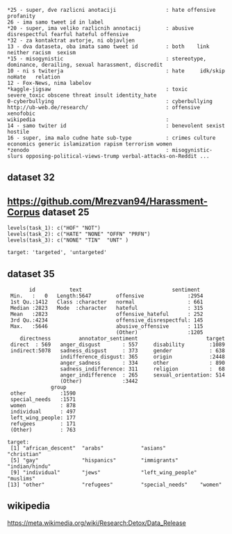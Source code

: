     *25 - super, dve razlicni anotaciji                : hate offensive profanity
    26 - ima samo tweet id in label
    *20 - super, ima veliko razlicnih annotacij        : abusive disrespectful fearful hateful offensive 
    *32 - za kontaktrat avtorje, ni objavljen
    13 - dva dataseta, oba imata samo tweet id         : both    link    neither racism  sexism     
    *15 - misogynistic                                 : stereotype, dominance, derailing, sexual harassment, discredit
    10 - ni s twiterja                                 : hate     idk/skip noHate   relation
    12 - Fox-News, nima labelov
    *kaggle-jigsaw                                     : toxic severe_toxic obscene threat insult identity_hate
    0-cyberbullying                                    : cyberbullying
    http://ub-web.de/research/                         : offensive xenofobic
    wikipedia                                          : 
    14 - samo twiter id                                : benevolent sexist hostile
    16 - super, ima malo cudne hate sub-type           : crimes culture economics generic islamization rapism terrorism women
    *zenodo                                            : misogynistic-slurs opposing-political-views-trump verbal-attacks-on-Reddit ...



dataset 32
------------

https://github.com/Mrezvan94/Harassment-Corpus
dataset 25
---------------

```
levels(task_1): c("HOF" "NOT")
levels(task_2): c("HATE" "NONE" "OFFN" "PRFN")
levels(task_3): c("NONE" "TIN"  "UNT" )
```

```
target: 'targeted', 'untargeted'
```

dataset 35
------------

```
       id           text                             sentiment   
 Min.   :   0   Length:5647        offensive              :2954  
 1st Qu.:1412   Class :character   normal                 : 661  
 Median :2823   Mode  :character   hateful                : 315  
 Mean   :2823                      offensive_hateful      : 252  
 3rd Qu.:4234                      offensive_disrespectful: 145  
 Max.   :5646                      abusive_offensive      : 115  
                                   (Other)                :1205  
    directness         annotator_sentiment                      target    
 direct  : 569   anger_disgust       : 557     disability        :1089  
 indirect:5078   sadness_disgust     : 373     gender            : 638  
                 indifference_disgust: 365     origin            :2448  
                 anger_sadness       : 334     other             : 890  
                 sadness_indifference: 311     religion          :  68  
                 anger_indifference  : 265     sexual_orientation: 514  
                 (Other)             :3442                              
              group     
 other           :1590  
 special_needs   :1571  
 women           : 878  
 individual      : 497  
 left_wing_people: 177  
 refugees        : 171  
 (Other)         : 763  
```

```
target: 
 [1] "african_descent"  "arabs"            "asians"           "christian"       
 [5] "gay"              "hispanics"        "immigrants"       "indian/hindu"    
 [9] "individual"       "jews"             "left_wing_people" "muslims"         
[13] "other"            "refugees"         "special_needs"    "women" 
```

wikipedia
------------

https://meta.wikimedia.org/wiki/Research:Detox/Data_Release
